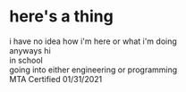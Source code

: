 <h1><strong>here's a thing</strong></h1>
<p1>
i have no idea how i'm here or what i'm doing<br>
anyways hi<br>
in school<br>
going into either engineering or programming<br>
</p1>
MTA Certified 01/31/2021

<!---
Garfield2875/Garfield2875 is a ✨ special ✨ repository because its `README.md` (this file) appears on your GitHub profile.
You can click the Preview link to take a look at your changes.
--->
